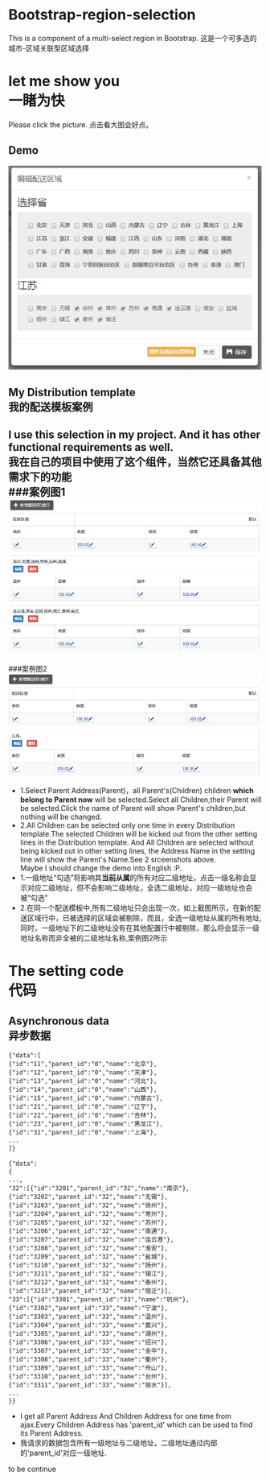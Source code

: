 # Bootstrap-region-selection
This is a component of a multi-select region in Bootstrap.
这是一个可多选的城市-区域关联型区域选择

# let me show you<br/> 一睹为快

Please click the picture. 
点击看大图会好点。
## Demo
![My project demo 1](https://raw.githubusercontent.com/xuzijie1995/Bootstrap-region-selection/master/images/screenshot_1.png)

## My Distribution template<br/> 我的配送模板案例
I use this selection in my project. And it has other functional requirements as well.<br/>
我在自己的项目中使用了这个组件，当然它还具备其他需求下的功能<br/>
###案例图1
![My project demo 2](https://raw.githubusercontent.com/xuzijie1995/Bootstrap-region-selection/master/images/screenshot_2_2.png)
----
###案例图2
![My project demo 3](https://raw.githubusercontent.com/xuzijie1995/Bootstrap-region-selection/master/images/screenshot_4.png)
<br/>
+ 1.Select Parent Address(Parent)，all Parent's(Children) children **which belong to Parent now** will be selected.Select all Children,their Parent will be selected.Click the name of Parent will show Parent's children,but nothing will be changed.
+ 2.All Children can be selected only one time in every Distribution template.The selected Children will be kicked out from the other setting lines in the Distribution template. And All Children are selected without being kicked out in other setting lines, the Address Name in the setting line will show the Parent's Name.See 2 srceenshots above.<br/>Maybe I should change the demo into English :P.
+ 1.一级地址“勾选”将影响其**当前从属**的所有对应二级地址，点击一级名称会显示对应二级地址，但不会影响二级地址，全选二级地址，对应一级地址也会被“勾选”
+ 2.在同一个配送模板中,所有二级地址只会出现一次，如上截图所示，在新的配送区域行中，已被选择的区域会被剔除，而且，全选一级地址从属的所有地址,同时，一级地址下的二级地址没有在其他配置行中被剔除，那么将会显示一级地址名称而非全被的二级地址名称,案例图2所示

# The setting code <br/> 代码

## Asynchronous data <br/> 异步数据

```Parent data
{"data":[
{"id":"11","parent_id":"0","name":"北京"},{"id":"12","parent_id":"0","name":"天津"},{"id":"13","parent_id":"0","name":"河北"},{"id":"14","parent_id":"0","name":"山西"},{"id":"15","parent_id":"0","name":"内蒙古"},{"id":"21","parent_id":"0","name":"辽宁"},{"id":"22","parent_id":"0","name":"吉林"},{"id":"23","parent_id":"0","name":"黑龙江"},{"id":"31","parent_id":"0","name":"上海"},
...
]}
```
```Children data
{"data":
{
...,
"32":[{"id":"3201","parent_id":"32","name":"南京"},{"id":"3202","parent_id":"32","name":"无锡"},{"id":"3203","parent_id":"32","name":"徐州"},{"id":"3204","parent_id":"32","name":"常州"},{"id":"3205","parent_id":"32","name":"苏州"},{"id":"3206","parent_id":"32","name":"南通"},{"id":"3207","parent_id":"32","name":"连云港"},{"id":"3208","parent_id":"32","name":"淮安"},{"id":"3209","parent_id":"32","name":"盐城"},{"id":"3210","parent_id":"32","name":"扬州"},{"id":"3211","parent_id":"32","name":"镇江"},{"id":"3212","parent_id":"32","name":"泰州"},{"id":"3213","parent_id":"32","name":"宿迁"}],
"33":[{"id":"3301","parent_id":"33","name":"杭州"},{"id":"3302","parent_id":"33","name":"宁波"},{"id":"3303","parent_id":"33","name":"温州"},{"id":"3304","parent_id":"33","name":"嘉兴"},{"id":"3305","parent_id":"33","name":"湖州"},{"id":"3306","parent_id":"33","name":"绍兴"},{"id":"3307","parent_id":"33","name":"金华"},{"id":"3308","parent_id":"33","name":"衢州"},{"id":"3309","parent_id":"33","name":"舟山"},{"id":"3310","parent_id":"33","name":"台州"},{"id":"3311","parent_id":"33","name":"丽水"}],
...
}}
```
+ I get all Parent Address And Children Address for one time from ajax.Every Children Address has 'parent_id' which can be used to find its Parent Address.<br/>
+ 我请求的数据包含所有一级地址与二级地址，二级地址通过内部的'parent_id'对应一级地址.




to be continue
